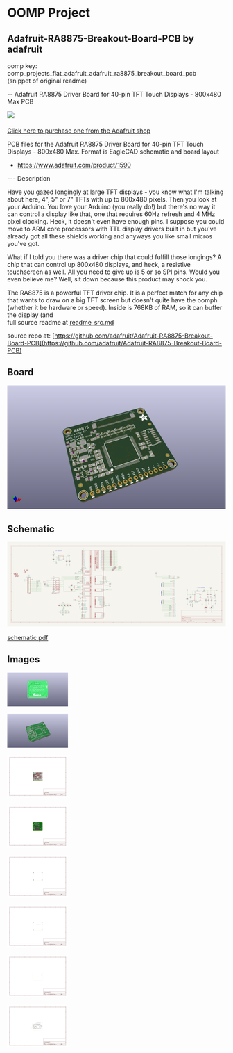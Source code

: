 # OOMP Project  
## Adafruit-RA8875-Breakout-Board-PCB  by adafruit  
  
oomp key: oomp_projects_flat_adafruit_adafruit_ra8875_breakout_board_pcb  
(snippet of original readme)  
  
-- Adafruit RA8875 Driver Board for 40-pin TFT Touch Displays - 800x480 Max PCB  
  
<a href="http://www.adafruit.com/products/1590"><img src="assets/1590.jpg?raw=true" width="500px"><br/>  
Click here to purchase one from the Adafruit shop</a>  
  
PCB files for the Adafruit RA8875 Driver Board for 40-pin TFT Touch Displays - 800x480 Max. Format is EagleCAD schematic and board layout  
* https://www.adafruit.com/product/1590  
  
--- Description  
  
Have you gazed longingly at large TFT displays - you know what I'm talking about here, 4", 5" or 7" TFTs with up to 800x480 pixels. Then you look at your Arduino. You love your Arduino (you really do!) but there's no way it can control a display like that, one that requires 60Hz refresh and 4 MHz pixel clocking. Heck, it doesn't even have enough pins. I suppose you could move to ARM core processors with TTL display drivers built in but you've already got all these shields working and anyways you like small micros you've got.  
  
What if I told you there was a driver chip that could fulfill those longings? A chip that can control up 800x480 displays, and heck, a resistive touchscreen as well. All you need to give up is 5 or so SPI pins. Would you even believe me? Well, sit down because this product may shock you.  
  
The RA8875 is a powerful TFT driver chip. It is a perfect match for any chip that wants to draw on a big TFT screen but doesn't quite have the oomph (whether it be hardware or speed). Inside is 768KB of RAM, so it can buffer the display (and   
  full source readme at [readme_src.md](readme_src.md)  
  
source repo at: [https://github.com/adafruit/Adafruit-RA8875-Breakout-Board-PCB](https://github.com/adafruit/Adafruit-RA8875-Breakout-Board-PCB)  
## Board  
  
[![working_3d.png](working_3d_600.png)](working_3d.png)  
## Schematic  
  
[![working_schematic.png](working_schematic_600.png)](working_schematic.png)  
  
[schematic pdf](working_schematic.pdf)  
## Images  
  
[![working_3D_bottom.png](working_3D_bottom_140.png)](working_3D_bottom.png)  
  
[![working_3D_top.png](working_3D_top_140.png)](working_3D_top.png)  
  
[![working_assembly_page_01.png](working_assembly_page_01_140.png)](working_assembly_page_01.png)  
  
[![working_assembly_page_02.png](working_assembly_page_02_140.png)](working_assembly_page_02.png)  
  
[![working_assembly_page_03.png](working_assembly_page_03_140.png)](working_assembly_page_03.png)  
  
[![working_assembly_page_04.png](working_assembly_page_04_140.png)](working_assembly_page_04.png)  
  
[![working_assembly_page_05.png](working_assembly_page_05_140.png)](working_assembly_page_05.png)  
  
[![working_assembly_page_06.png](working_assembly_page_06_140.png)](working_assembly_page_06.png)  
